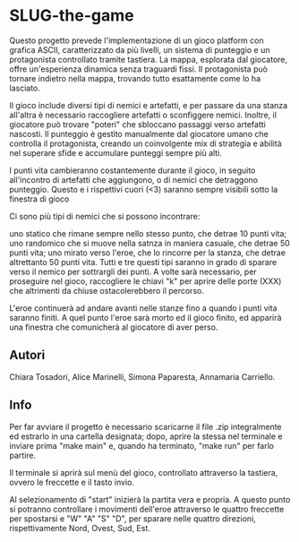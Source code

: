 # SLUG-the-game
Questo progetto prevede l'implementazione di un gioco platform con grafica ASCII, caratterizzato da più livelli, un sistema di punteggio e un protagonista controllato tramite tastiera. La mappa, esplorata dal giocatore, offre un'esperienza dinamica senza traguardi fissi. Il protagonista può tornare indietro nella mappa, trovando tutto esattamente come lo ha lasciato.

Il gioco include diversi tipi di nemici e artefatti, e per passare da una stanza all'altra è necessario raccogliere artefatti o sconfiggere nemici. Inoltre, il giocatore può trovare "poteri" che sbloccano passaggi verso artefatti nascosti. Il punteggio è gestito manualmente dal giocatore umano che controlla il protagonista, creando un coinvolgente mix di strategia e abilità nel superare sfide e accumulare punteggi sempre più alti.

I  punti vita cambieranno costantemente durante il gioco, in seguito all'incontro di artefatti che aggiungono, o di nemici che detraggono punteggio. Questo e i rispettivi cuori (<3) saranno sempre visibili sotto la finestra di gioco

Ci sono più tipi di nemici che si possono incontrare:

uno statico che rimane sempre nello stesso punto, che detrae 10 punti vita;
uno randomico che si muove nella satnza in maniera casuale, che detrae 50 punti vita;
uno mirato verso l'eroe, che lo rincorre per la stanza, che detrae altrettanto 50 punti vita. Tutti e tre questi tipi saranno in grado di sparare verso il nemico per sottrargli dei punti.
A volte sarà necessario, per proseguire nel gioco, raccogliere le chiavi "k" per aprire delle porte (XXX) che altrimenti da chiuse ostacolerebbero il percorso.

L'eroe continuerà ad andare avanti nelle stanze fino a quando i punti vita saranno finiti. A quel punto l'eroe sarà morto ed il gioco finito, ed apparirà una finestra che comunicherà al giocatore di aver perso.

## Autori
Chiara Tosadori,
Alice Marinelli,
Simona Paparesta,
Annamaria Carriello.

## Info
Per far avviare il progetto è necessario scaricarne il file .zip integralmente ed estrarlo in una cartella designata; dopo, aprire la stessa nel terminale e inviare prima "make main" e, quando ha terminato, "make run" per farlo partire.

Il terminale si aprirà sul menù del gioco, controllato attraverso la tastiera, ovvero le freccette e il tasto invio.

Al selezionamento di "start" inizierà la partita vera e propria. A questo punto si potranno controllare i movimenti dell'eroe attraverso le quattro freccette per spostarsi e "W" "A" "S" "D", per sparare nelle quattro direzioni, rispettivamente Nord, Ovest, Sud, Est.

